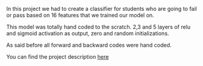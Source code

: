 In this project we had to create a classifier for students who are going to fail or pass based on 16 features that we trained our model on.

This model was totally hand coded to the scratch. 2,3 and 5 layers of relu and sigmoid activation as output, zero and random initializations.

As said before all forward and backward codes were hand coded.

You can find the project description [here](./DL14002_E1.pdf)
